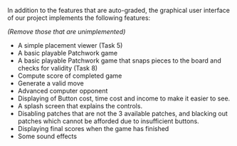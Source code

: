 In addition to the features that are auto-graded, the graphical user interface
of our project implements the following features:

*(Remove those that are unimplemented)*

 - A simple placement viewer (Task 5)
 - A basic playable Patchwork game
 - A basic playable Patchwork game that snaps pieces to the board and checks for validity (Task 8)
 - Compute score of completed game
 - Generate a valid move
 - Advanced computer opponent
 - Displaying of Button cost, time cost and income to make it easier to see.
 - A splash screen that explains the controls.
 - Disabling patches that are not the 3 available patches, and blacking out patches which cannot be afforded due to insufficient buttons.
 - Displaying final scores when the game has finished
 - Some sound effects
